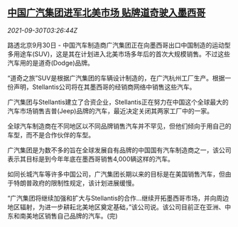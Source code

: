 <!--1632972664000-->
[中国广汽集团进军北美市场 贴牌道奇驶入墨西哥](https://cn.reuters.com/article/china-gac-north-america-mx-0930-idCNKBS2GQ081)
------

<div><i>2021-09-30T03:26:44Z</i></div><p>路透北京9月30日 - 中国汽车制造商广汽集团正在向墨西哥出口中国制造的运动型多用途车(SUV)，这是其在计划进入北美市场多年后的首次大规模销售。不过这些汽车用的是道奇(Dodge)品牌。</p><p>“道奇之旅”SUV是根据广汽集团的车辆设计制造的，在广汽杭州工厂生产。根据一份声明，Stellantis公司将在其墨西哥的经销商网络中销售这些汽车。</p><p>广汽集团与Stellantis建立了合资企业，Stellantis正在努力在中国这个全球最大的汽车市场销售吉普(Jeep)品牌的汽车，最近决定关闭其两家工厂中的一家。</p><p>全球汽车制造商在不同地区以不同品牌销售汽车并不罕见，但他们倾向于用自己的车型，而不是合作伙伴的车型。</p><p>广汽集团是为数不多的旨在全球发展自有品牌的中国国有汽车制造商之一，该公司表示其目标是到今年年底在墨西哥销售4,000辆这样的汽车。</p><p>如同长城汽车等许多中国公司，广汽集团长期以来的目标是在美国销售汽车，但由于特朗普政府的限制性规定，该计划进展缓慢。</p><p>“广汽集团将继续加强和扩大与Stellantis的合作...继续开拓墨西哥市场，并向周边地区辐射，为进一步耕耘北美地区奠定基础，”该公司说。该公司目前正在亚洲、中东和南美地区销售自己品牌的汽车。(完)</p>
